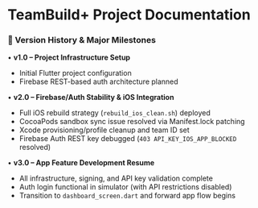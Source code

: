 # TeamBuild+ Project Documentation

### 📌 Version History & Major Milestones

• **v1.0 – Project Infrastructure Setup**
  - Initial Flutter project configuration
  - Firebase REST-based auth architecture planned

• **v2.0 – Firebase/Auth Stability & iOS Integration**
  - Full iOS rebuild strategy (`rebuild_ios_clean.sh`) deployed
  - CocoaPods sandbox sync issue resolved via Manifest.lock patching
  - Xcode provisioning/profile cleanup and team ID set
  - Firebase Auth REST key debugged (`403 API_KEY_IOS_APP_BLOCKED` resolved)

• **v3.0 – App Feature Development Resume**
  - All infrastructure, signing, and API key validation complete
  - Auth login functional in simulator (with API restrictions disabled)
  - Transition to `dashboard_screen.dart` and forward app flow begins